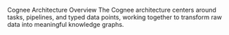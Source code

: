 Cognee Architecture Overview
The Cognee architecture centers around tasks, pipelines, and typed data points, working together 
to transform raw data into meaningful knowledge graphs.